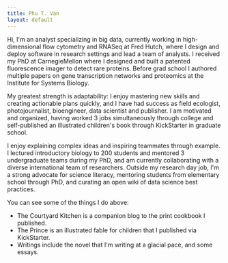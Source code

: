 ```yaml
---
title: Phu T. Van
layout: default
---
```


Hi, I'm an analyst specializing in big data, currently working in high-dimensional flow cytometry and RNASeq at Fred Hutch, where I design and deploy software in research settings and lead a team of analysts. I received my PhD at CarnegieMellon where I designed and built a patented fluorescence imager to detect rare proteins. Before grad school I authored multiple papers on gene transcription networks and proteomics at the Institute for Systems Biology. 

My greatest strength is adaptability: I enjoy mastering new skills and creating actionable plans quickly, and I have had success as field ecologist, photojournalist, bioengineer, data scientist and publisher. I am motivated and organized, having worked 3 jobs simultaneously through college and self-published an illustrated children's book through KickStarter in graduate school. 

I enjoy explaining complex ideas and inspiring teammates through example. I lectured introductory biology to 200 students and mentored 3 undergraduate teams during my PhD, and am currently collaborating with a diverse international team of researchers. Outside my research day job, I'm a strong advocate for science literacy, mentoring students from elementary school through PhD, and curating an open wiki of data science best practices.

You can see some of the things I do above: 
- The Courtyard Kitchen is a companion blog to the print cookbook I published. 
- The Prince is an illustrated fable for children that I published via KickStarter.
- Writings include the novel that I'm writing at a glacial pace, and some essays.   

